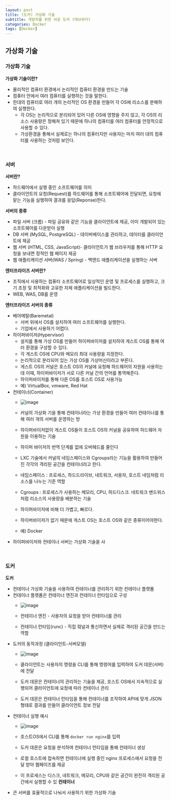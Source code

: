 ```yaml
---
layout: post
title: (도커) 가상화 기술
subtitle: 개발자를 위한 쉬운 도커 (데브위키)
categories: Docker
tags: [Docker]
---
```


## 가상화 기술
### 가상화 기술
**가상화 기술이란?**
- 물리적인 컴퓨터 환경에서 논리적인 컴퓨터 환경을 만드는 기술
- 컴퓨터 안에서 여러 컴퓨터를 실행하는 것을 말한다.
- 한대의 컴퓨터로 여러 개의 논리적인 OS 환경을 만들어 각 OS에 리소스를 분해하여 실행한다.
  - 각 OS는 논리적으로 분리되어 있어 다른 OS에 영향을 주지 않고, 각 OS의 리소스 사용량은 정해져 있기 때문에 하나의 컴퓨터를 여러 컴퓨터를 안정적으로 사용할 수 있다.
  - 가상환경을 통해서 실제로는 하나의 컴퓨터지만 사용자는 마치 여러 대의 컴퓨터를 사용하는 것처럼 보인다.
<br>

### 서버
**서버란?**
- 하드웨어에서 실행 중인 소프트웨어를 의미
- 클라이언트의 요청(Request)를 하드웨어를 통해 소프트웨어에 전달되면, 요청에 맡는 기능을 실행하여 결과를 응답(Reponse)한다. 

**서버의 종류**
- 파일 서버 (크롬) - 파일 공유와 같은 기능을 클라이언트에 제공, 이미 개발되어 있는 소프트웨어를 다운받아 실행
- DB 서버 (MySQL, PostgreSQL) - 데이버베이스를 관리하고, 데이터를 클라이언트에 제공
- 웹 서버 (HTML, CSS, JavaScript)- 클라이언트가 웹 브라우저를 통해 HTTP 요청을 보내면 정적인 웹 페이지 제공
- 웹 애플리케이션 서버(WAS / Spring) - 백엔드 애플리케이션을 실행하는 서버

**엔터프라이즈 서버란?**
- 조직에서 사용하는 컴퓨터 소프트웨어로 일상적인 운영 및 프로세스를 실행하고, 크기 조정 및 최적화와 고유한 자체 애플리케이션을 빌드한다.
- WEB, WAS, DB를 운영

**엔터프라이즈 서버의 종류**
- 베어메탈(Baremetal)
  - 서버 위에서 OS를 설치하여 여러 소프트웨어를 실행한다.
  - 기업에서 사용하기 어렵다.
- 하이퍼바이저(Hypervisor)
  - 설치를 통해 가상 OS를 만들어 하이퍼바이저를 설치하여 게스트 OS를 통해 여러 환경을 구성할 수 있다.
  - 각 게스트 OS에 CPU와 메모리 최대 사용량을 지정한다.
  - 논리적으로 분리되어 있는 가상 OS를 가상머신이라고 부른다.
  - 게스트 OS의 커널은 호스트 OS의 커널에 요청해 하드웨어의 자원을 사용하는데 이때, 하이퍼바이저가 서로 다른 커널 간의 언어를 통역해준다.
  - 하이퍼바이저를 통해 다른 OS를 호스트 OS로 사용가능
  - 예) VirtualBox, vmware, Red Hat
- 컨테이너(Container)
  - ![image](https://github.com/eogus0512/eogus0512.github.io/assets/71585151/19f6e8e6-46ab-471f-a66a-5f1200891554)
 
  - 커널의 가상화 기을 통해 컨테이너라는 가상 환경을 만들어 여러 컨테이너를 통해 여러 개의 서버를 운영하는 방
  - 하이퍼바이저없이 게스트 OS들이 호스트 OS의 커널을 공유하여 하드웨어 자원을 이용하는 기술
  - 하이퍼 바이저의 번역 단계를 없애 오버헤드를 줄인다
  - LXC 기술에서 커널의 네임스페이스와 Cgroups라는 기능을 활용하여 만들어진 각각의 격리된 공간을 컨테이너라고 한다.
  - 네임스페이스 : 프로세스, 하드드라이브, 네트워크, 서용자, 호스트 네임처럼 리소스를 나누는 기준 역할
  - Cgroups : 프로세스가 사용하는 메모리, CPU, 하드디스크. 네트워크 밴드위스처럼 리소스의 사용량을 배분하는 기술
  - 하이퍼바이저에 비해 더 가볍고, 빠르다.
  - 하이버바이저가 없기 때문에 게스트 OS는 호스트 OS와 같은 종류이어야한다.
  - 예) Docker
- 하이퍼바이저와 컨테이너 서버는 가상화 기술을 사
<br>

### 도커
**도커**
- 컨테이너 가상화 기술을 사용하여 컨테이너를 관리하기 위한 컨테이너 플랫폼
- 컨테이너 플랫폼은 컨테이너 엔진과 컨테이너 런타임으로 구성
  - ![image](https://github.com/eogus0512/eogus0512.github.io/assets/71585151/837336c7-fb6d-4ae9-baac-d2e399a3fb43)

  - 컨테이너 엔진 - 사용자의 요청을 받아 컨테이너를 관리
  - 컨테이너 런타임(runc) - 직접 컼널과 통신하면서 실제로 격리된 공간을 만드는 역할
- 도커의 동작과정 (클라이언트-서버모델)
  - ![image](https://github.com/eogus0512/eogus0512.github.io/assets/71585151/4ddfc0bd-5570-40dd-a3f1-2a183164e7dd)

  - 클라이언트는 사용자의 명령을 CLI를 통해 명령어를 입력하여 도커 데몬(서버)에 전달
  - 도커 데몬은 컨테이너의 관리하는 기술을 제공, 호스트 OS에서 지속적으로 실행되어 클라이언트에 요청에 따라 컨테이너 관리
  - 도커 데몬은 컨테이너 런타임을 통해 컨테이너를 조작하여 API에 맞게 JSON 형태로 결과를 만들어 클라이언트 정보 전달
- 컨테이너 실행 예시
  - ![image](https://github.com/eogus0512/eogus0512.github.io/assets/71585151/6bb637cb-0810-489f-acb5-0b57a3c18b36)

  - 호스트OS에서 CLI를 통해 `docker run nginx`를 입력
  - 도커 데몬은 요청을 분석하여 컨테이너 런타임을 통해 컨테이너 생성
  - 로컬 호스트에 접속하면 컨테이너에 실행 중인 nginx 프로세스에서 요청을 전달 받아 웹페이즈를 제공
  - 이 프로세스는 디스크, 네트워크, 메모리, CPU와 같은 공간이 완전히 격리된 공간에서 실행할 수 있
**컨테이너**
- 큰 서버를 효율적으로 나눠서 사용하기 위한 가상화 기술
